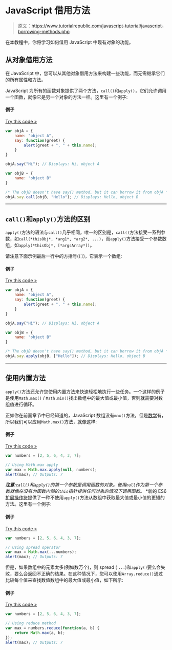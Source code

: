 # JavaScript 借用方法

> 原文：<https://www.tutorialrepublic.com/javascript-tutorial/javascript-borrowing-methods.php>

在本教程中，你将学习如何借用 JavaScript 中现有对象的功能。

## 从对象借用方法

在 JavaScript 中，您可以从其他对象借用方法来构建一些功能，而无需继承它们的所有属性和方法。

JavaScript 为所有的函数对象提供了两个方法，`call()`和`apply()`，它们允许调用一个函数，就像它是另一个对象的方法一样。这里有一个例子:

#### 例子

[Try this code »](../codelab.php?topic=javascript&file=call-methods "Try this code using online Editor")

```js
var objA = {
    name: "object A",
    say: function(greet) {
        alert(greet + ", " + this.name);
    }
}

objA.say("Hi"); // Displays: Hi, object A

var objB = {
    name: "object B"
}

/* The objB doesn't have say() method, but it can borrow it from objA */
objA.say.call(objB, "Hello"); // Displays: Hello, object B
```

* * *

## `call()`和`apply()`方法的区别

`apply()`方法的语法与`call()`几乎相同，唯一的区别是，`call()`方法接受一系列参数，如`call(*thisObj*, *arg1*, *arg2*, ...)`，而`apply()`方法接受一个参数数组，如`apply(*thisObj*, [*argsArray*])`。

请注意下面示例最后一行中的方括号(`[]`)，它表示一个数组:

#### 例子

[Try this code »](../codelab.php?topic=javascript&file=apply-methods "Try this code using online Editor")

```js
var objA = {
    name: "object A",
    say: function(greet) {
        alert(greet + ", " + this.name);
    }
}

objA.say("Hi"); // Displays: Hi, object A

var objB = {
    name: "object B"
}

/* The objB doesn't have say() method, but it can borrow it from objA */
objA.say.apply(objB, ["Hello"]); // Displays: Hello, object B
```

* * *

## 使用内置方法

`apply()`方法还允许您使用内置方法来快速轻松地执行一些任务。一个这样的例子是使用`Math.max()` / `Math.min()`找出数组中的最大值或最小值，否则就需要对数组值进行循环。

正如你在前面章节中已经知道的，JavaScript 数组没有`max()`方法，但是[数学](javascript-math-operations.php)有，所以我们可以应用`Math.max()`方法，就像这样:

#### 例子

[Try this code »](../codelab.php?topic=javascript&file=apply-built-in-methods "Try this code using online Editor")

```js
var numbers = [2, 5, 6, 4, 3, 7];

// Using Math.max apply
var max = Math.max.apply(null, numbers);
alert(max); // Outputs: 7
```

 ***注意:**`call()`和`apply()`的第一个参数是调用函数的对象。使用`null`作为第一个参数就像在没有为函数内部的`this`指针提供任何对象的情况下调用函数。*  *新的 ES6 [扩展操作符](javascript-es6-features.php#spread-operator)提供了一种不使用`apply()`方法从数组中获取最大值或最小值的更短的方法。这里有一个例子:

#### 例子

[Try this code »](../codelab.php?topic=javascript&file=using-spread-operator-instead-of-apply-method "Try this code using online Editor")

```js
var numbers = [2, 5, 6, 4, 3, 7];

// Using spread operator
var max = Math.max(...numbers);
alert(max); // Outputs: 7
```

但是，如果数组中的元素太多(例如数万个)，则 spread ( `...`)和`apply()`要么会失败，要么会返回不正确的结果。在这种情况下，您可以使用`Array.reduce()`通过比较每个值来查找数值数组中的最大值或最小值，如下所示:

#### 例子

[Try this code »](../codelab.php?topic=javascript&file=find-max-or-min-value-in-an-array-using-reduce-method "Try this code using online Editor")

```js
var numbers = [2, 5, 6, 4, 3, 7];

// Using reduce method
var max = numbers.reduce(function(a, b) {
    return Math.max(a, b);
});
alert(max); // Outputs: 7
```

